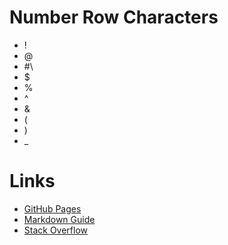# Number Row Characters 


- ! 
- @
- \#\
- $ 
- % 
- ^ 
- & 
- ( 
- )
- _

# Links

- [GitHub Pages](https://pages.github.com/)
- [Markdown Guide](https://www.markdownguide.org/)
- [Stack Overflow](https://stackoverflow.com/)
